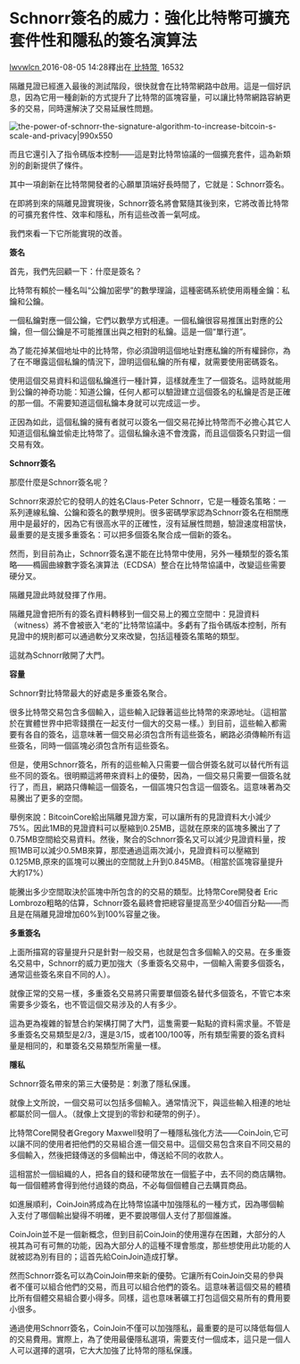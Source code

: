 # Schnorr簽名的威力：強化比特幣可擴充套件性和隱私的簽名演算法

[lwvwlcn ](https://www.8btc.com/author/14512)2016-08-05 14:28釋出在[ 比特幣 ](javascript:;) 16532

隔離見證已經進入最後的測試階段，很快就會在比特幣網路中啟用。這是一個好訊息，因為它用一種創新的方式提升了比特幣的區塊容量，可以讓比特幣網路容納更多的交易，同時還解決了交易延展性問題。

![the-power-of-schnorr-the-signature-algorithm-to-increase-bitcoin-s-scale-and-privacy|990x550](https://cdn.8btc.com/wp-content/uploads/2016/08/the-power-of-schnorr-the-signature-algorithm-to-increase-bitcoin-s-scale-and-privacy.jpg)

而且它還引入了指令碼版本控制——這是對比特幣協議的一個擴充套件，這為新類別的創新提供了條件。

其中一項創新在比特幣開發者的心願單頂端好長時間了，它就是：Schnorr簽名。

在即將到來的隔離見證實現後，Schnorr簽名將會緊隨其後到來，它將改善比特幣的可擴充套件性、效率和隱私，所有這些改善一氣呵成。

我們來看一下它所能實現的改善。

**簽名**

首先，我們先回顧一下：什麼是簽名？

比特幣有賴於一種名叫“公鑰加密學”的數學理論，這種密碼系統使用兩種金鑰：私鑰和公鑰。

一個私鑰對應一個公鑰，它們以數學方式相連。一個私鑰很容易推匯出對應的公鑰，但一個公鑰是不可能推匯出與之相對的私鑰。這是一個“單行道”。

為了能花掉某個地址中的比特幣，你必須證明這個地址對應私鑰的所有權歸你，為了在不曝露這個私鑰的情況下，證明這個私鑰的所有權，就需要使用密碼簽名。

使用這個交易資料和這個私鑰進行一種計算，這樣就產生了一個簽名。這時就能用到公鑰的神奇功能：知道公鑰，任何人都可以驗證建立這個簽名的私鑰是否是正確的那一個。不需要知道這個私鑰本身就可以完成這一步。

正因為如此，這個私鑰的擁有者就可以簽名一個交易花掉比特幣而不必擔心其它人知道這個私鑰並偷走比特幣了。這個私鑰永遠不會洩露，而且這個簽名只對這一個交易有效。

**Schnorr簽名**

那麼什麼是Schnorr簽名呢？

Schnorr來源於它的發明人的姓名Claus-Peter Schnorr，它是一種簽名策略：一系列連線私鑰、公鑰和簽名的數學規則。很多密碼學家認為Schnorr簽名在相關應用中是最好的，因為它有很高水平的正確性，沒有延展性問題，驗證速度相當快，最重要的是支援多重簽名：可以把多個簽名聚合成一個新的簽名。

然而，到目前為止，Schnorr簽名還不能在比特幣中使用，另外一種類型的簽名策略——橢圓曲線數字簽名演算法（ECDSA）整合在比特幣協議中，改變這些需要硬分叉。

隔離見證此時就發揮了作用。

隔離見證會把所有的簽名資料轉移到一個交易上的獨立空間中：見證資料（witness）將不會被嵌入“老的”比特幣協議中。多虧有了指令碼版本控制，所有見證中的規則都可以通過軟分叉來改變，包括這種簽名策略的類型。

這就為Schnorr敞開了大門。

**容量**

Schnorr對比特幣最大的好處是多重簽名聚合。

很多比特幣交易包含多個輸入，這些輸入記錄著這些比特幣的來源地址。（這相當於在實體世界中把零錢攢在一起支付一個大的交易一樣。）到目前，這些輸入都需要有各自的簽名，這意味著一個交易必須包含所有這些簽名，網路必須傳輸所有這些簽名，同時一個區塊必須包含所有這些簽名。

但是，使用Schnorr簽名，所有的這些輸入只需要一個合併簽名就可以替代所有這些不同的簽名。很明顯這將帶來資料上的優勢，因為，一個交易只需要一個簽名就行了，而且，網路只傳輸這一個簽名，一個區塊只包含這一個簽名。這意味著為交易騰出了更多的空間。

舉例來說：BitcoinCore給出隔離見證方案，可以讓所有的見證資料大小減少75%。因此1MB的見證資料可以壓縮到0.25MB，這就在原來的區塊多騰出了了0.75MB空間給交易資料。然後，聚合的Schnorr簽名又可以減少見證資料量，按照1MB可以減少0.5MB來算，那麼通過這兩次減小，見證資料可以壓縮到0.125MB,原來的區塊可以騰出的空間就上升到0.845MB。（相當於區塊容量提升大約17%）

能騰出多少空間取決於區塊中所包含的的交易的類型。比特幣Core開發者 Eric Lombrozo粗略的估算，Schnorr簽名最終會把總容量提高至少40個百分點——而且是在隔離見證增加60%到100%容量之後。

**多重簽名**

上面所描寫的容量提升只是針對一般交易，也就是包含多個輸入的交易。在多重簽名交易中，Schnorr的威力更加強大（多重簽名交易中，一個輸入需要多個簽名，通常這些簽名來自不同的人）。

就像正常的交易一樣，多重簽名交易將只需要單個簽名替代多個簽名，不管它本來需要多少簽名，也不管這個交易涉及的人有多少。

這為更為複雜的智慧合約架構打開了大門，這隻需要一點點的資料需求量。不管是多重簽名交易類型是2/3，還是3/15，或者100/100等，所有類型需要的簽名資料量是相同的，和單簽名交易類型所需量一樣。

**隱私**

Schnorr簽名帶來的第三大優勢是：刺激了隱私保護。

就像上文所說，一個交易可以包括多個輸入。通常情況下，與這些輸入相連的地址都屬於同一個人。（就像上文提到的零鈔和硬幣的例子）。

比特幣Core開發者Gregory Maxwell發明了一種隱私強化方法——CoinJoin,它可以讓不同的使用者把他們的交易組合進一個交易中。這個交易包含來自不同交易的多個輸入，然後把錢傳送的多個輸出中，傳送給不同的收款人。

這相當於一個組織的人，把各自的錢和硬幣放在一個籃子中，去不同的商店購物。每一個個體將會得到他付過錢的商品，不必每個個體自己去購買商品。

如進展順利，CoinJoin將成為在比特幣協議中加強隱私的一種方式，因為哪個輸入支付了哪個輸出變得不明確，更不要說哪個人支付了那個誰誰。

CoinJoin並不是一個新概念，但到目前CoinJoin的使用還存在困難，大部分的人視其為可有可無的功能，因為大部分人的這種不理會態度，那些想使用此功能的人就被認為別有目的；這首先給CoinJoin造成打擊。

然而Schnorr簽名可以為CoinJoin帶來新的優勢。它讓所有CoinJoin交易的參與者不僅可以組合他們的交易，而且可以組合他們的簽名。這意味著這個交易的體積比所有個體交易組合要小得多。同樣，這也意味著礦工打包這個交易所有的費用要小很多。

通過使用Schnorr簽名，CoinJoin不僅可以加強隱私，最重要的是可以降低每個人的交易費用。實際上，為了使用最優隱私選項，需要支付一個成本，這只是一個人人可以選擇的選項，它大大加強了比特幣的隱私保護。
